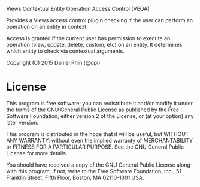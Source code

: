 Views Contextual Entity Operation Access Control (VEOA)

Provides a Views access control plugin checking if the user can perform an
operation on an entity in context.

Access is granted if the current user has permission to execute an operation 
(view, update, delete, custom, etc) on an entity. It determines which entity to 
check via contextual arguments.

Copyright (C) 2015 Daniel Phin (@dpi)

# License

This program is free software; you can redistribute it and/or modify
it under the terms of the GNU General Public License as published by
the Free Software Foundation; either version 2 of the License, or
(at your option) any later version.

This program is distributed in the hope that it will be useful,
but WITHOUT ANY WARRANTY; without even the implied warranty of
MERCHANTABILITY or FITNESS FOR A PARTICULAR PURPOSE.  See the
GNU General Public License for more details.

You should have received a copy of the GNU General Public License along
with this program; if not, write to the Free Software Foundation, Inc.,
51 Franklin Street, Fifth Floor, Boston, MA 02110-1301 USA.